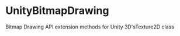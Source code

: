 UnityBitmapDrawing
==================

Bitmap Drawing API extension methods for Unity 3D'sTexture2D class
